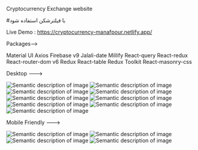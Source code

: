 
Cryptocurrency Exchange website

#با فیلترشکن استفاده شود

Live Demo : https://cryptocurrency-manafpour.netlify.app/



Packages-->

Material UI
Axios
Firebase v9
Jalali-date
Millify
React-query
React-redux
React-router-dom v6
Redux
React-table
Redux Toolkit
React-masonry-css

Desktop --->

![Semantic description of image](https://gcdn.pbrd.co/images/9oKCcyEJjbyP.jpg) 
![Semantic description of image](https://gcdn.pbrd.co/images/DFhzgvqWfQ3w.jpg) 
![Semantic description of image](https://gcdn.pbrd.co/images/Uo2ZKh6BTJbr.jpg) 
![Semantic description of image](https://gcdn.pbrd.co/images/hyrGgXyKvlZy.jpg) 
![Semantic description of image](https://gcdn.pbrd.co/images/WrfidsxUqAfd.jpg) 
![Semantic description of image](https://gcdn.pbrd.co/images/ve2JT397wO9s.jpg) 
![Semantic description of image](https://gcdn.pbrd.co/images/uYiALea1H1zc.jpg) 
![Semantic description of image](https://gcdn.pbrd.co/images/4DkGzvgVat8T.jpg) 
![Semantic description of image](https://gcdn.pbrd.co/images/F65QNjk7ihGZ.jpg) 







Mobile Friendly --->

![Semantic description of image](https://gcdn.pbrd.co/images/7jpNiVduBhDh.jpg) 
![Semantic description of image](https://gcdn.pbrd.co/images/TdasnlQ6eKwB.jpg) 
![Semantic description of image](https://gcdn.pbrd.co/images/GFzmCjcVfKb5.jpg) 
![Semantic description of image](https://gcdn.pbrd.co/images/9wa9Uv0ynRe2.jpg) 